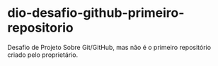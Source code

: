 # dio-desafio-github-primeiro-repositorio
Desafio de Projeto Sobre Git/GitHub, mas não é o primeiro repositório criado pelo proprietário.
